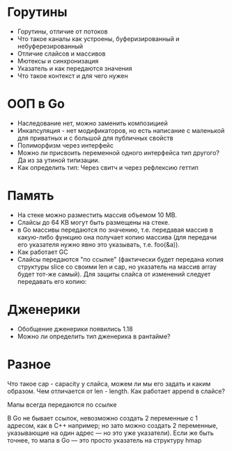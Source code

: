 # Горутины

- Горутины, отличие от потоков
- Что такое каналы как устроены, буферизированный и небуферезированный
- Отличие слайсов и массивов
- Мютексы и синхронизация
- Указатель и как передаются значения
- Что такое контекст и для чего нужен

# ООП в Go

- Наследование нет, можно заменить композицией
- Инкапсуляция - нет модификаторов, но есть написание с маленькой для приватных и с большой для публичных свойств
- Полиморфизм через интерфейс
- Можно ли присвоить переменной одного интерфейса тип другого? Да из за утиной типизации.
- Как определить тип: Через свитч и через рефлексию геттип

# Память

- На стеке можно разместить массив объемом 10 MB.
- Слайсы до 64 KB могут быть размещены на стеке. 
- в Go массивы передаются по значению, т.е. передавая массив в какую-либо функцию она получает копию массива (для передачи его указателя нужно явно это указывать, т.е. foo(&a)).
- Как работает GC
- Слайсы передаются "по ссылке" (фактически будет передана копия структуры slice со своими len и cap, но указатель на массив array будет тот-же самый). Для защиты слайса от изменений следует передавать его копию:

# Дженерики

- Обобщение дженерики появились 1.18
- Можно ли определить тип дженерика в рантайме?

# Разное

Что такое cap - capacity у слайса, можем ли мы его задать и каким образом. Чем отличается от len - length.
Как работает append в слайсе?

Мапы всегда передаются по ссылке 

В Go не бывает ссылок, невозможно создать 2 переменные с 1 адресом, как в С++ например; но зато можно создать 2 переменные, указывающие на один адрес — но это уже указатели). Если же быть точнее, то мапа в Go — это просто указатель на структуру hmap





